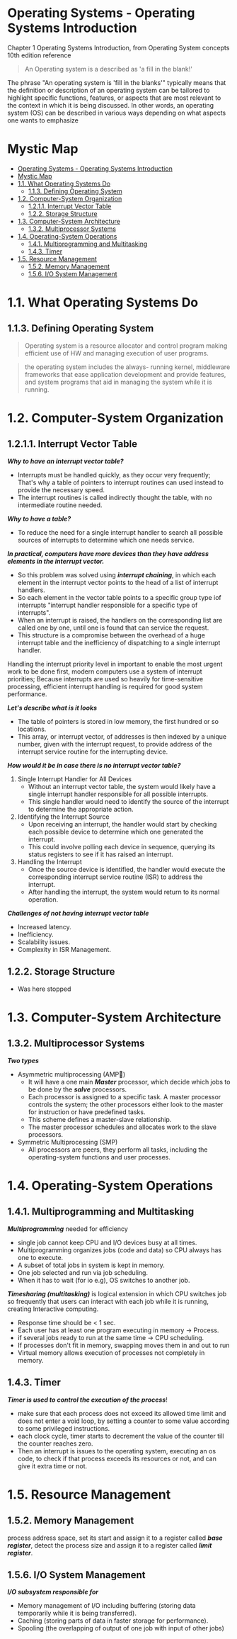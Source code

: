# Operating Systems - Operating Systems Introduction

Chapter 1 Operating Systems Introduction, from Operating System concepts 10th edition reference

> An Operating system is a described as 'a fill in the blank!'

The phrase "An operating system is 'fill in the blanks'" typically means that the definition or description of an operating system can be tailored to highlight specific functions, features, or aspects that are most relevant to the context in which it is being discussed. In other words, an operating system (OS) can be described in various ways depending on what aspects one wants to emphasize

# Mystic Map
- [Operating Systems - Operating Systems Introduction](#operating-systems---operating-systems-introduction)
- [Mystic Map](#mystic-map)
- [1.1. What Operating Systems Do](#11-what-operating-systems-do)
  - [1.1.3. Defining Operating System](#113-defining-operating-system)
- [1.2. Computer-System Organization](#12-computer-system-organization)
  - [1.2.1.1. Interrupt Vector Table](#1211-interrupt-vector-table)
  - [1.2.2. Storage Structure](#122-storage-structure)
- [1.3. Computer-System Architecture](#13-computer-system-architecture)
  - [1.3.2. Multiprocessor Systems](#132-multiprocessor-systems)
- [1.4. Operating-System Operations](#14-operating-system-operations)
  - [1.4.1. Multiprogramming and Multitasking](#141-multiprogramming-and-multitasking)
  - [1.4.3. Timer](#143-timer)
- [1.5. Resource Management](#15-resource-management)
  - [1.5.2. Memory Management](#152-memory-management)
  - [1.5.6. I/O System Management](#156-io-system-management)

# 1.1. What Operating Systems Do
## 1.1.3. Defining Operating System
> Operating system is a resource allocator and control program making efficient use of HW and managing execution of user programs.

> the operating system includes the always-
running kernel, middleware frameworks that ease application development
and provide features, and system programs that aid in managing the system
while it is running.

# 1.2. Computer-System Organization
## 1.2.1.1. Interrupt Vector Table
***Why to have an interrupt vector table?***
- Interrupts must be handled quickly, as they occur very frequently; That's why a table of pointers to interrupt routines can used instead to provide the necessary speed.
- The interrupt routines is called indirectly thought the table, with no intermediate routine needed.

***Why to have a table?***
- To reduce the need for a single interrupt handler to search all possible sources of interrupts to determine which one needs service.

***In practical, computers have more devices than they have address elements in the interrupt vector.***
- So this problem was solved using ***interrupt chaining***, in which each element in the interrupt vector points to the head of a list of interrupt handlers.
- So each element in the vector table points to a specific group type iof interrupts "interrupt handler responsible for a specific type of interrupts".
- When an interrupt is raised, the handlers on the corresponding list are called one by one, until one is found that can service the request.
- This structure is a compromise between the overhead of a huge interrupt table and the inefficiency of dispatching to a single interrupt handler.

Handling the interrupt priority level in important to enable the most urgent work to be done first, modern computers use a system of interrupt priorities; Because interrupts are used so heavily for time-sensitive processing, efficient interrupt handling is required for good system performance. 

***Let's describe what is it looks***
- The table of pointers is stored in low memory, the first hundred or so locations.
- This array, or interrupt vector, of addresses is then indexed by a unique number, given with the interrupt request, to provide address of the interrupt service routine for the interrupting device.

***How would it be in case there is no interrupt vector table?***
1. Single Interrupt Handler for All Devices
   - Without an interrupt vector table, the system would likely have a single interrupt handler responsible for all possible interrupts.
   - This single handler would need to identify the source of the interrupt to determine the appropriate action.
2. Identifying the Interrupt Source
    - Upon receiving an interrupt, the handler would start by checking each possible device to determine which one generated the interrupt.
    - This could involve polling each device in sequence, querying its status registers to see if it has raised an interrupt.
3. Handling the Interrupt
    - Once the source device is identified, the handler would execute the corresponding interrupt service routine (ISR) to address the interrupt.
    - After handling the interrupt, the system would return to its normal operation.

***Challenges of not having interrupt vector table***
  - Increased latency.
  - Inefficiency.
  - Scalability issues.
  - Complexity in ISR Management.

## 1.2.2. Storage Structure
- Was here stopped

# 1.3. Computer-System Architecture
## 1.3.2. Multiprocessor Systems
***Two types***
- Asymmetric multiprocessing (AMP)ّ
  - It will have a one main ***Master*** processor, which decide which jobs to be done by the ***salve*** processors.
  - Each processor is assigned to a specific task. A master processor controls the system; the other processors either look to the master for instruction or have predefined tasks. 
  - This scheme defines a master-slave relationship.
  - The master processor schedules and allocates work to the slave processors.
- Symmetric Multiprocessing (SMP)
  - All processors are peers, they perform all tasks, including the operating-system functions and user processes.

# 1.4. Operating-System Operations
## 1.4.1. Multiprogramming and Multitasking
***Multiprogramming*** needed for efficiency
- single job cannot keep CPU and I/O devices busy at all times.
- Multiprogramming organizes jobs (code and data) so CPU always has
one to execute.
- A subset of total jobs in system is kept in memory.
- One job selected and run via job scheduling.
- When it has to wait (for io e.g), OS switches to another job.

***Timesharing (multitasking)*** is logical extension in which CPU switches
job so frequently that users can interact with each job while it is running,
creating Interactive computing.
- Response time should be < 1 sec.
- Each user has at least one program executing in memory -> Process.
- if several jobs ready to run at the same time -> CPU scheduling.
- If processes don't fit in memory, swapping moves them in and out to run
- Virtual memory allows execution of processes not completely in memory.

## 1.4.3. Timer
***Timer is used to control the execution of the process***!
- make sure that each process does not exceed its allowed time limit and does not enter a void loop, by setting a counter to some value according to some privileged instructions.
- each clock cycle, timer starts to decrement the value of the counter till the counter reaches zero.
- Then an interrupt is issues to the operating system, executing an os code, to check if that process exceeds its resources or not, and can give it extra time or not.

# 1.5. Resource Management
## 1.5.2. Memory Management
process address space, set its start and assign it to a register called ***base register***, detect the process size and assign it to a register called ***limit register***.

## 1.5.6. I/O System Management
***I/O subsystem responsible for***
- Memory management of I/O including buffering (storing data temporarily while it is being transferred).
- Caching (storing parts of data in faster storage for performance).
- Spooling (the overlapping of output of one job with input of other jobs)



